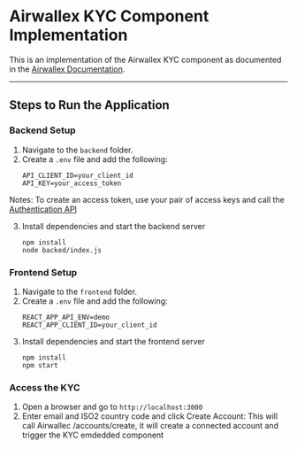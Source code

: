 

# Airwallex KYC Component Implementation

This is an implementation of the Airwallex KYC component as documented in the [Airwallex Documentation](https://www.airwallex.com/docs/global-treasury__kyc-and-onboarding__embedded-kyc-component).

---

## Steps to Run the Application

### Backend Setup
1. Navigate to the `backend` folder.
2. Create a `.env` file and add the following:
   ```plaintext
   API_CLIENT_ID=your_client_id
   API_KEY=your_access_token
Notes:
To create an access token, use your pair of access keys and call the [Authentication API](https://www.airwallex.com/docs/api#/Authentication/API_Access/_api_v1_authentication_login/post)

3. Install dependencies and start the backend server
   ```plaintext
   npm install
   node backed/index.js   
### Frontend Setup
1. Navigate to the `frontend` folder.
2. Create a `.env` file and add the following:
   ```plaintext
   REACT_APP_API_ENV=demo
   REACT_APP_CLIENT_ID=your_client_id
3. Install dependencies and start the frontend server
   ```plaintext
   npm install
   npm start

### Access the KYC
1. Open a browser and go to `http://localhost:3000`
2. Enter email and ISO2 country code and click Create Account: This will call Airwallec /accounts/create, it will create a connected account and trigger the KYC emdedded component








   
